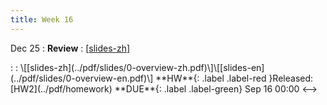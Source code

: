 ```yaml
---
title: Week 16
---
```


Dec 25
: **Review**
  :  \[[slides-zh](https://basics.sjtu.edu.cn/~yangqizhe/pdf/algo2023w/slides/AlgoLec12-handout-zh.pdf)\]
<!-->:  :  \[[slides-zh](../pdf/slides/0-overview-zh.pdf)\]\[[slides-en](../pdf/slides/0-overview-en.pdf)\]
  **HW**{: .label .label-red }Released: [HW2](../pdf/homework)  **DUE**{: .label .label-green} Sep 16  00:00
<-->



  

